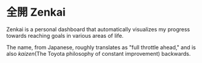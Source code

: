 # 全開 Zenkai

Zenkai is a personal dashboard that automatically visualizes my progress towards
reaching goals in various areas of life.

The name, from Japanese, roughly translates as "full throttle ahead," and is
also _kaizen_(The Toyota philosophy of constant improvement) backwards.
